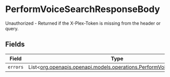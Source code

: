 # PerformVoiceSearchResponseBody

Unauthorized - Returned if the X-Plex-Token is missing from the header or query.


## Fields

| Field                                                                                                                        | Type                                                                                                                         | Required                                                                                                                     | Description                                                                                                                  |
| ---------------------------------------------------------------------------------------------------------------------------- | ---------------------------------------------------------------------------------------------------------------------------- | ---------------------------------------------------------------------------------------------------------------------------- | ---------------------------------------------------------------------------------------------------------------------------- |
| `errors`                                                                                                                     | List<[org.openapis.openapi.models.operations.PerformVoiceSearchErrors](../../models/operations/PerformVoiceSearchErrors.md)> | :heavy_minus_sign:                                                                                                           | N/A                                                                                                                          |